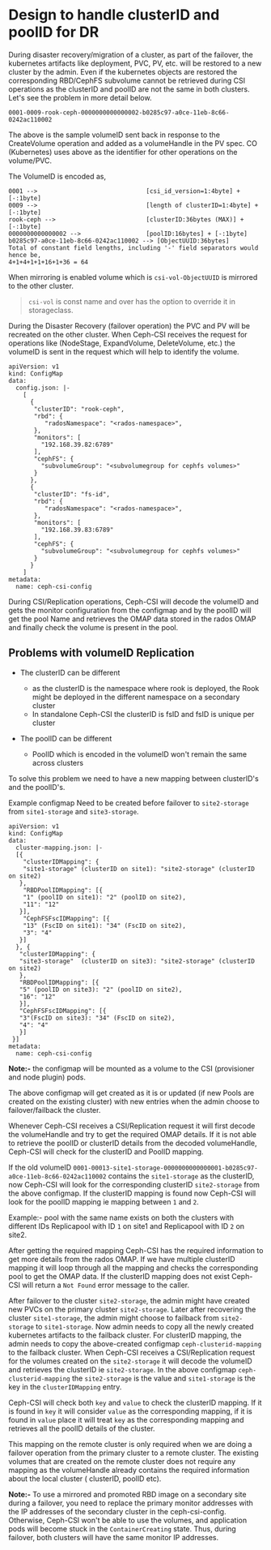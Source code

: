 # Design to handle clusterID and poolID for DR

During disaster recovery/migration of a cluster, as part of the failover, the
kubernetes artifacts like deployment, PVC, PV, etc. will be restored to a new
cluster by the admin. Even if the kubernetes objects are restored the
corresponding RBD/CephFS subvolume cannot be retrieved during CSI operations as
the clusterID and poolID are not the same in both clusters. Let's see the
problem in more detail below.

`0001-0009-rook-ceph-0000000000000002-b0285c97-a0ce-11eb-8c66-0242ac110002`

The above is the sample volumeID sent back in response to the CreateVolume
operation and added as a volumeHandle in the PV spec. CO (Kubernetes) uses above
as the identifier for other operations on the volume/PVC.

The VolumeID is encoded as,

```text
0001 -->                              [csi_id_version=1:4byte] + [-:1byte]
0009 -->                              [length of clusterID=1:4byte] + [-:1byte]
rook-ceph -->                         [clusterID:36bytes (MAX)] + [-:1byte]
0000000000000002 -->                  [poolID:16bytes] + [-:1byte]
b0285c97-a0ce-11eb-8c66-0242ac110002 --> [ObjectUUID:36bytes]
Total of constant field lengths, including '-' field separators would hence be,
4+1+4+1+1+16+1+36 = 64
```

When mirroring is enabled volume which is `csi-vol-ObjectUUID` is mirrored to
the other cluster.

> `csi-vol` is const name and over has the option to override it in
> storageclass.

During the Disaster Recovery (failover operation) the PVC and PV will be
recreated on the other cluster. When Ceph-CSI receives the request for
operations like (NodeStage, ExpandVolume, DeleteVolume, etc.) the volumeID is
sent in the request which will help to identify the volume.

```yaml=
apiVersion: v1
kind: ConfigMap
data:
  config.json: |-
    [
      {
       "clusterID": "rook-ceph",
       "rbd": {
          "radosNamespace": "<rados-namespace>",
       },
       "monitors": [
         "192.168.39.82:6789"
       ],
       "cephFS": {
         "subvolumeGroup": "<subvolumegroup for cephfs volumes>"
       }
      },
      {
       "clusterID": "fs-id",
       "rbd": {
          "radosNamespace": "<rados-namespace>",
       },
       "monitors": [
         "192.168.39.83:6789"
       ],
       "cephFS": {
         "subvolumeGroup": "<subvolumegroup for cephfs volumes>"
       }
      }
    ]
metadata:
  name: ceph-csi-config
```

During CSI/Replication operations, Ceph-CSI will decode the volumeID and gets
the monitor configuration from the configmap and by the poolID will get the pool
Name and retrieves the OMAP data stored in the rados OMAP and finally check the
volume is present in the pool.

## Problems with volumeID Replication

* The clusterID can be different
   * as the clusterID is the namespace where rook is deployed, the Rook might
    be deployed in the different namespace on a secondary cluster
   * In standalone Ceph-CSI the clusterID is fsID and fsID is unique per
    cluster

* The poolID can be different
   * PoolID which is encoded in the volumeID won't remain the same across
    clusters

To solve this problem we need to have a new mapping between clusterID's and the
poolID's.

Example configmap Need to be created before failover to `site2-storage` from
`site1-storage` and `site3-storage`.

```yaml=
apiVersion: v1
kind: ConfigMap
data:
  cluster-mapping.json: |-
  [{
    "clusterIDMapping": {
    "site1-storage" (clusterID on site1): "site2-storage" (clusterID on site2)
   },
    "RBDPoolIDMapping": [{
    "1" (poolID on site1): "2" (poolID on site2),
    "11": "12"
   }],
    "CephFSFscIDMapping": [{
    "13" (FscID on site1): "34" (FscID on site2),
    "3": "4"
   }]
  }, {
   "clusterIDMapping": {
   "site3-storage"  (clusterID on site3): "site2-storage" (clusterID on site2)
   },
   "RBDPoolIDMapping": [{
   "5" (poolID on site3): "2" (poolID on site2),
   "16": "12"
   }],
   "CephFSFscIDMapping": [{
   "3"(FscID on site3): "34" (FscID on site2),
   "4": "4"
   }]
 }]
metadata:
  name: ceph-csi-config
```

**Note:-** the configmap will be mounted as a volume to the CSI (provisioner and
node plugin) pods.

The above configmap will get created as it is or updated (if new Pools are
created on the existing cluster) with new entries when the admin choose to
failover/failback the cluster.

Whenever Ceph-CSI receives a CSI/Replication request it will first decode the
volumeHandle and try to get the required OMAP details. If it is not able to
retrieve the poolID or clusterID details from the decoded volumeHandle, Ceph-CSI
will check for the clusterID and PoolID mapping.

If the old volumeID
`0001-00013-site1-storage-0000000000000001-b0285c97-a0ce-11eb-8c66-0242ac110002`
contains the `site1-storage` as the clusterID, now Ceph-CSI will look for the
corresponding clusterID `site2-storage` from the above configmap. If the
clusterID mapping is found now Ceph-CSI will look for the poolID mapping ie
mapping between `1` and `2`.

Example:- pool with the same name exists on both the clusters with different IDs
Replicapool with ID `1` on site1 and Replicapool with ID `2` on site2.

After getting the required mapping Ceph-CSI has the required information to get
more details from the rados OMAP. If we have multiple clusterID mapping it will
loop through all the mapping and checks the corresponding pool to get the OMAP
data. If the clusterID mapping does not exist Ceph-CSI will return a `Not Found`
error message to the caller.

After failover to the cluster `site2-storage`, the admin might have created new
PVCs on the primary cluster `site2-storage`. Later after recovering the
cluster `site1-storage`, the admin might choose to failback from
`site2-storage` to `site1-storage`. Now admin needs to copy all the newly
created kubernetes artifacts to the failback cluster. For clusterID mapping, the
admin needs to copy the above-created configmap `ceph-clusterid-mapping` to the
failback cluster. When Ceph-CSI receives a CSI/Replication request for the
volumes created on the `site2-storage` it will decode the volumeID and retrieves
the clusterID ie `site2-storage`. In the above configmap
`ceph-clusterid-mapping` the `site2-storage` is the value and `site1-storage`
is the key in the `clusterIDMapping` entry.

Ceph-CSI will check both `key` and `value` to check the clusterID mapping. If it
is found in `key` it will consider `value` as the corresponding mapping, if it
is found in `value` place it will treat `key` as the corresponding mapping and
retrieves all the poolID details of the cluster.

This mapping on the remote cluster is only required when we are doing a failover
operation from the primary cluster to a remote cluster. The existing volumes
that are created on the remote cluster does not require any mapping as the
volumeHandle already contains the required information about the local cluster (
clusterID, poolID etc).

**Note:-** To use a mirrored and promoted RBD image on a secondary site during a
failover, you need to replace the primary monitor addresses with the IP
addresses of the secondary cluster in the ceph-csi-config. Otherwise, Ceph-CSI
won't be able to use the volumes, and application pods will become stuck in the
`ContainerCreating` state. Thus, during failover, both clusters will have the
same monitor IP addresses.
